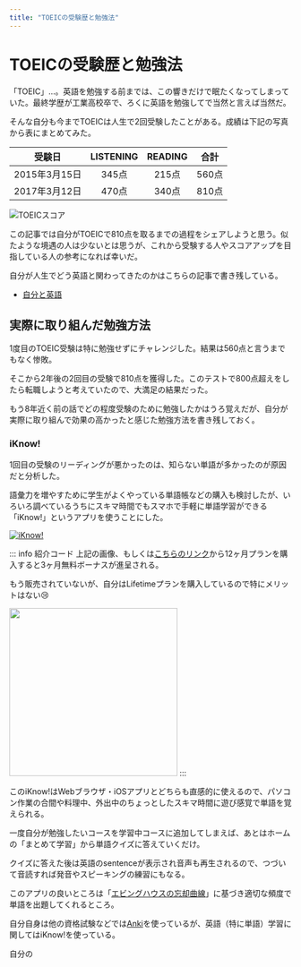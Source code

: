 ```yaml
---
title: "TOEICの受験歴と勉強法"
---
```

# TOEICの受験歴と勉強法
「TOEIC」…。英語を勉強する前までは、この響きだけで眠たくなってしまっていた。最終学歴が工業高校卒で、ろくに英語を勉強してで当然と言えば当然だ。

そんな自分も今までTOEICは人生で2回受験したことがある。成績は下記の写真から表にまとめてみた。

|受験日|LISTENING|READING|合計|
|:---:|:---:|:---:|:---:|
|2015年3月15日|345点|215点|560点|
|2017年3月12日|470点|340点|810点|

![TOEICスコア](/public/images/toiec_score_koichi.jpeg)

この記事では自分がTOEICで810点を取るまでの過程をシェアしようと思う。似たような境遇の人は少ないとは思うが、これから受験する人やスコアアップを目指している人の参考になれば幸いだ。

自分が人生でどう英語と関わってきたのかはこちらの記事で書き残している。
- [自分と英語](./my-english-history)

## 実際に取り組んだ勉強方法
1度目のTOEIC受験は特に勉強せずにチャレンジした。結果は560点と言うまでもなく惨敗。

そこから2年後の2回目の受験で810点を獲得した。このテストで800点超えをしたら転職しようと考えていたので、大満足の結果だった。

もう8年近く前の話でどの程度受験のために勉強したかはうろ覚えだが、自分が実際に取り組んで効果の高かったと感じた勉強方法を書き残しておく。

### iKnow!
1回目の受験のリーディングが悪かったのは、知らない単語が多かったのが原因だと分析した。

語彙力を増やすために学生がよくやっている単語帳などの購入も検討したが、いろいろ調べているうちにスキマ時間でもスマホで手軽に単語学習ができる「iKnow!」というアプリを使うことにした。

[![iKnow!](/public/images/iKnow!.png)](https://iknow.jp/referrals/40worojewmjj5b80ecrjhiatxb5mzlv8/signup)

::: info 紹介コード
上記の画像、もしくは[こちらのリンク](https://iknow.jp/referrals/40worojewmjj5b80ecrjhiatxb5mzlv8/signup)から12ヶ月プランを購入すると3ヶ月無料ボーナスが進呈される。

もう販売されていないが、自分はLifetimeプランを購入しているので特にメリットはない😢

<img src="/public/images/iknow_lifetime_plan.jpg" width="300">
:::

このiKnow!はWebブラウザ・iOSアプリとどちらも直感的に使えるので、パソコン作業の合間や料理中、外出中のちょっとしたスキマ時間に遊び感覚で単語を覚えられる。

一度自分が勉強したいコースを学習中コースに追加してしまえば、あとはホームの「まとめて学習」から単語クイズに答えていくだけ。

クイズに答えた後は英語のsentenceが表示され音声も再生されるので、つづいて音読すれば発音やスピーキングの練習にもなる。

このアプリの良いところは「[エビングハウスの忘却曲線](https://sprout-juku.com/knowledge/ebbinghaus)」に基づき適切な頻度で単語を出題してくれるところ。

自分自身は他の資格試験などでは[Anki](https://apps.ankiweb.net/)を使っているが、英語（特に単語）学習に関してはiKnow!を使っている。

自分の